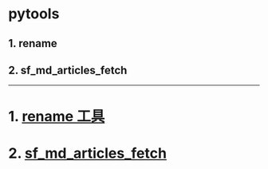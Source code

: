 # pytools
## 1. rename
## 2. sf_md_articles_fetch

---
# 1. [rename 工具]()

# 2. [sf_md_articles_fetch]()
